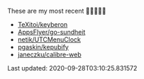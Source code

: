 These are my most recent 🌟🌟🌟🌟🌟

* [TeXitoi/keyberon](https://github.com/TeXitoi/keyberon)
* [AppsFlyer/go-sundheit](https://github.com/AppsFlyer/go-sundheit)
* [netik/UTCMenuClock](https://github.com/netik/UTCMenuClock)
* [pgaskin/kepubify](https://github.com/pgaskin/kepubify)
* [janeczku/calibre-web](https://github.com/janeczku/calibre-web)

Last updated: 2020-09-28T03:10:25.831572

